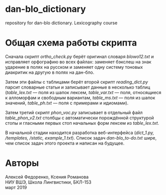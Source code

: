# dan-blo_dictionary
repository for dan-blo dictionary. Lexicography course 

# Общая схема работы скрипта

Сначала скрипт *ortho_check.py* берёт оригинал словаря *blowo12.txt* и исправляет орфографию во всех файлах: заменяет бэкслеш на знак ударение в полях на русском и заменяет одну систему тоновых диакритик на другую в полях на дан-бло.

Затем эти файлы с таблицами берёт второй скрипт *reading_dict.py* парсит словарные статьи и записывает данные в несколько таблиц (*table_lex.txt* — поля из шапок лексем, *table_var.txt* — поля, относящиеся к алломорфам и свободным вариантам, *table_ms.txt* — поля из шапок значений, *table_ph.txt* — поля с примерами и идиомами).

Затем третий скрипт *phon_voc.py* записывает в отдельный файл *table_phon_v2.txt* столбцы с автоматически порождённой структурой стопы и гласными первых стоп начальных форм лексем из *table_lex.txt*.

В начальной стадии находится разработка веб-интерфейса (*dict_1.py, /templates, /static, example_1.txt*).
Список задач *dan-blo_to-do.txt* шире, чем список задач этого проекта и написан на будущее.

# Авторы

Алексей Федоренко, Ксения Романова  
НИУ ВШЭ, Школа Лингвистики, БКЛ-153  
март 2019
